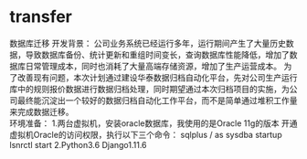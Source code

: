 # transfer
数据库迁移
开发背景：
  公司业务系统已经运行多年，运行期间产生了大量历史数据，导致数据库备份、统计更新和重组时间变长，查询数据库性能降低，增加了数据库日常管理成本，同时也消耗了大量高端存储资源，增加了生产运营成本。
为了改善现有问题，本次计划通过建设华泰数据归档自动化平台，先对公司生产运行库中的规则报价数据进行数据归档处理，同时期望通过本次归档项目的实施，为公司最终能沉淀出一个较好的数据归档自动化工作平台，而不是简单通过堆积工作量来完成数据迁移。  
环境准备：
1.两台虚拟机，安装oracle数据库，我使用的是Oracle 11g的版本
开通虚拟机Oracle的访问权限，执行以下三个命令：
  sqlplus / as sysdba
  startup
  lsnrctl start
2.Python3.6  Django1.11.6

